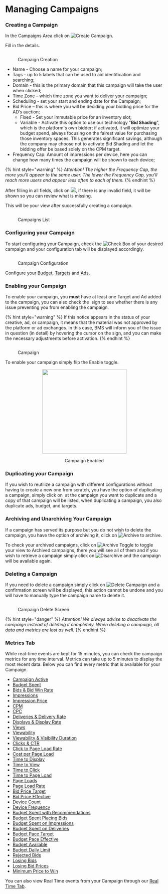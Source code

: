 # Managing Campaigns

### Creating a Campaign

In the Campaigns Area click on <img src="../../.gitbook/assets/image (252).png" alt="Create Campaign" data-size="line">.

Fill in the details.

<figure><img src="../../.gitbook/assets/image (238).png" alt=""><figcaption><p>Campaign Creation</p></figcaption></figure>

* Name - Choose a name for your campaign;
* Tags - up to 5 labels that can be used to aid identification and searching;
* Domain - this is the primary domain that this campaign will take the user when clicked;
* Time Zone – which time zone you want to deliver your campaign;
* Scheduling - set your start and ending date for the Campaign;
* Bid Price – this is where you will be deciding your bidding price for the AD’s auction;
  * Fixed - Set your immutable price for an inventory slot;
  * Variable - Activate this option to use our technology "**Bid Shading**", which is the platform's own bidder; if activated, it will optimize your budget spend, always focusing on the fairest value for purchasing those inventory spaces. This generates significant savings, although the company may choose not to activate Bid Shading and let the bidding offer be based solely on the CPM target.
* Frequency Cap: Amount of impressions per device, here you can change how many times the campaign will be shown to each device;

{% hint style="warning" %}
_Attention! The higher the Frequency Cap, the more you'll appear to the same user. The lower the Frequency Cap, you'll reach more users and appear less often to each of them._
{% endhint %}

After filling in all fields, click on ![](<../../.gitbook/assets/image (253).png>), if there is any invalid field, it will be shown so you can review what is missing.

This will be your view after successfully creating a campaign.

<figure><img src="../../.gitbook/assets/Captura de tela 2024-12-05 073504.png" alt=""><figcaption><p>Campaigns List</p></figcaption></figure>

### Configuring your Campaign

To start configuring your Campaign, check the <img src="../../.gitbook/assets/image (6) (3).png" alt="Check Box" data-size="line"> of your desired campaign and your configuration tab will be displayed accordingly.

<figure><img src="../../.gitbook/assets/image (438).png" alt=""><figcaption><p>Campaign Configuration</p></figcaption></figure>

Configure your [Budget](budgets.md), [Targets](targets.md) and [Ads](managing-ads.md).

### Enabling your Campaign

To enable your campaign, you **must** have at least one Target and Ad added to the campaign, you can also check the <img src="../../.gitbook/assets/image (76).png" alt="" data-size="line"> sign to see whether there is any issue preventing you from enabling the campaign.

{% hint style="warning" %}
If this notice appears in the status of your creative, ad, or campaign, it means that the material was not approved by the platform or ad exchanges. In this case, BMS will inform you of the issue in question (in detail) by hovering the cursor on the sign, and you can make the necessary adjustments before activation.
{% endhint %}

<figure><img src="../../.gitbook/assets/image (439).png" alt=""><figcaption><p>Campaign</p></figcaption></figure>

To enable your campaign simply flip the Enable toggle.

<div align="center"><figure><img src="../../.gitbook/assets/image (1) (4).png" alt="" width="269"><figcaption><p>Campaign Enabled</p></figcaption></figure></div>

### Duplicating your Campaign

If you wish to reutilize a campaign with different configurations without having to create a new one from scratch, you have the option of duplicating a campaign, simply click on <img src="../../.gitbook/assets/image (77).png" alt="" data-size="line"> at the campaign you want to duplicate and a copy of that campaign will be listed, when duplicating a campaign, you also duplicate ads, budget, and targets.

### Archiving and Unarchiving Your Campaign

If a campaign has served its purpose but you do not wish to delete the campaign, you have the option of archiving it, click on <img src="../../.gitbook/assets/image (78).png" alt="Archive" data-size="line"> to archive.

To check your archived campaigns, click on <img src="../../.gitbook/assets/image (79).png" alt="Archive Toggle" data-size="line"> to toggle your view to Archived campaigns, there you will see all of them and if you wish to retrieve a campaign simply click on ![Disarchive](<../../.gitbook/assets/image (80).png>) and the campaign will be available again.

### Deleting a Campaign

If you need to delete a campaign simply click on ![Delete Campaign](<../../.gitbook/assets/image (81).png>) and a confirmation screen will be displayed, this action cannot be undone and you will have to manually type the campaign name to delete it.

<figure><img src="../../.gitbook/assets/image (31) (1) (2).png" alt=""><figcaption><p>Campaign Delete Screen</p></figcaption></figure>

{% hint style="danger" %}
_Attention! We always advise to deactivate the campaign instead of deleting it completely. When deleting a campaign, all data and metrics are lost as well._
{% endhint %}

### Metrics Tab

While real-time events are kept for 15 minutes, you can check the campaign metrics for any time interval. Metrics can take up to 5 minutes to display the most recent data. Below you can find every metric that is available for your Campaign.

* [Campaign Active](dsp-metrics.md#campaign-active)
* [Budget Spent](dsp-metrics.md#budget-spent)
* [Bids & Bid Win Rate](dsp-metrics.md#bids-and-bid-win)
* [Impressions](dsp-metrics.md#impressions)
* [Impression Price](dsp-metrics.md#impression-price)
* [CPM](dsp-metrics.md#cpm)
* [CPC](dsp-metrics.md#cpc)
* [Deliveries & Delivery Rate](../ad-server/ad-server-metrics.md#deliveries-and-delivery-rate)
* [Displays & Display Rate](../ad-server/ad-server-metrics.md#displays-and-display-rate)
* [Views](../ad-server/ad-server-metrics.md#views)
* [Viewability](../ad-server/ad-server-metrics.md#viewability)
* [Viewability & Visibility Duration](../ad-server/ad-server-metrics.md#viewability-and-visibility-duration)
* [Clicks & CTR](../ad-server/ad-server-metrics.md#clicks-and-ctr)
* [Click to Page Load Rate](../ad-server/ad-server-metrics.md#click-to-page-load-rate)
* [Cost per Page Load](dsp-metrics.md#cost-per-page-load)
* [Time to Display](../ad-server/ad-server-metrics.md#time-to-display)
* [Time to View](../ad-server/ad-server-metrics.md#time-to-view)
* [Time to Click](../ad-server/ad-server-metrics.md#time-to-click)
* [Time to Page Load](../ad-server/ad-server-metrics.md#time-to-page-load)
* [Page Loads](../ad-server/ad-server-metrics.md#page-loads)
* [Page Load Rate](../ad-server/ad-server-metrics.md#page-load-rate)
* [Bid Price Target](dsp-metrics.md#bid-price-target)
* [Bid Price Effective](dsp-metrics.md#bid-price-effective)
* [Device Count](dsp-metrics.md#device-count)
* [Device Frequency](dsp-metrics.md#device-frequency)
* [Budget Spent with Recommendations](dsp-metrics.md#budget-spent-with-recommendations)
* [Budget Spent Placing Bids](dsp-metrics.md#budget-spent-placing-bids)
* [Budget Spent on Impressions](dsp-metrics.md#budget-spent-on-impressions)
* [Budget Spent on Deliveries](dsp-metrics.md#budget-spent-on-deliveries)
* [Budget Pace Target](dsp-metrics.md#budget-pace-target)
* [Budget Pace Effective](dsp-metrics.md#budget-pace-effective)
* [Budget Available](dsp-metrics.md#budget-available)
* [Budget Daily Limit](dsp-metrics.md#budget-daily-limit)
* [Rejected Bids](dsp-metrics.md#rejected-bids)
* [Losing Bids](dsp-metrics.md#losing-bids)
* [Losing Bid Prices](dsp-metrics.md#losing-bid-prices)
* [Minimum Price to Win](dsp-metrics.md#minimum-price-to-win)

You can also view Real Time events from your Campaign through our [Real Time Tab](real-time-tab.md).
